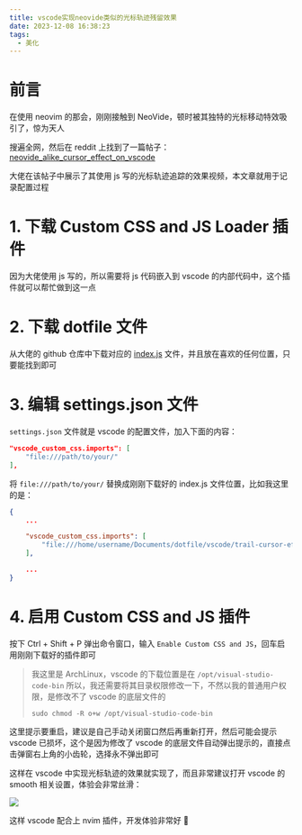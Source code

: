 ```yaml
---
title: vscode实现neovide类似的光标轨迹残留效果
date: 2023-12-08 16:38:23
tags: 
  - 美化
---
```


# 前言

在使用 neovim 的那会，刚刚接触到 NeoVide，顿时被其独特的光标移动特效吸引了，惊为天人

搜遍全网，然后在 reddit 上找到了一篇帖子：[neovide_alike_cursor_effect_on_vscode](https://www.reddit.com/r/vscode/comments/11e66xh/i_made_neovide_alike_cursor_effect_on_vscode/)

大佬在该帖子中展示了其使用 js 写的光标轨迹追踪的效果视频，本文章就用于记录配置过程

# 1. 下载 Custom CSS and JS Loader 插件

因为大佬使用 js 写的，所以需要将 js 代码嵌入到 vscode 的内部代码中，这个插件就可以帮忙做到这一点

# 2. 下载 dotfile 文件

从大佬的 github 仓库中下载对应的 [index.js](https://github.com/qwreey/dotfiles/blob/master/vscode/trailCursorEffect/index.js) 文件，并且放在喜欢的任何位置，只要能找到即可

# 3. 编辑 settings.json 文件

`settings.json` 文件就是 vscode 的配置文件，加入下面的内容：

```json
"vscode_custom_css.imports": [
	"file:///path/to/your/"
],
```

将 `file:///path/to/your/` 替换成刚刚下载好的 index.js 文件位置，比如我这里的是：

```json
{
    ...

    "vscode_custom_css.imports": [
        "file:///home/username/Documents/dotfile/vscode/trail-cursor-effect/index.js"
    ],

    ...
}
```

# 4. 启用 Custom CSS and JS 插件

按下 Ctrl + Shift + P 弹出命令窗口，输入 `Enable Custom CSS and JS`，回车启用刚刚下载好的插件即可

> 我这里是 ArchLinux，vscode 的下载位置是在 `/opt/visual-studio-code-bin` 所以，我还需要将其目录权限修改一下，不然以我的普通用户权限，是修改不了 vscode 的底层文件的
> 
> ```shell
> sudo chmod -R o+w /opt/visual-studio-code-bin
> ```

这里提示要重启，建议是自己手动关闭窗口然后再重新打开，然后可能会提示 vscode 已损坏，这个是因为修改了 vscode 的底层文件自动弹出提示的，直接点击弹窗右上角的小齿轮，选择永不弹出即可

这样在 vscode 中实现光标轨迹的效果就实现了，而且非常建议打开 vscode 的 smooth 相关设置，体验会非常丝滑：

![](https://z1.ax1x.com/2023/12/08/pi2VBi6.png)

这样 vscode 配合上 nvim 插件，开发体验非常好 🥳
